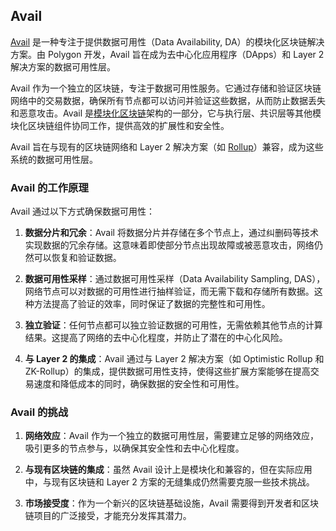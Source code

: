 ## Avail

[Avail](https://learnblockchain.cn/tags/Avail?map=EVM) 是一种专注于提供数据可用性（Data Availability, DA）的模块化区块链解决方案。由 Polygon 开发，Avail 旨在成为去中心化应用程序（DApps）和 Layer 2 解决方案的数据可用性层。



Avail 作为一个独立的区块链，专注于数据可用性服务。它通过存储和验证区块链网络中的交易数据，确保所有节点都可以访问并验证这些数据，从而防止数据丢失和恶意攻击。Avail 是[模块化区块链](https://learnblockchain.cn/tags/模块化区块链)架构的一部分，它与执行层、共识层等其他模块化区块链组件协同工作，提供高效的扩展性和安全性。

Avail 旨在与现有的区块链网络和 Layer 2 解决方案（如 [Rollup](https://learnblockchain.cn/tags/Rollup?map=EVM)）兼容，成为这些系统的数据可用性层。

### Avail 的工作原理

Avail 通过以下方式确保数据可用性：

1. **数据分片和冗余**：Avail 将数据分片并存储在多个节点上，通过纠删码等技术实现数据的冗余存储。这意味着即使部分节点出现故障或被恶意攻击，网络仍然可以恢复和验证数据。

2. **数据可用性采样**：通过数据可用性采样（Data Availability Sampling, DAS），网络节点可以对数据的可用性进行抽样验证，而无需下载和存储所有数据。这种方法提高了验证的效率，同时保证了数据的完整性和可用性。

3. **独立验证**：任何节点都可以独立验证数据的可用性，无需依赖其他节点的计算结果。这提高了网络的去中心化程度，并防止了潜在的中心化风险。

4. **与 Layer 2 的集成**：Avail 通过与 Layer 2 解决方案（如 Optimistic Rollup 和 ZK-Rollup）的集成，提供数据可用性支持，使得这些扩展方案能够在提高交易速度和降低成本的同时，确保数据的安全性和可用性。



### Avail 的挑战

1. **网络效应**：Avail 作为一个独立的数据可用性层，需要建立足够的网络效应，吸引更多的节点参与，以确保其安全性和去中心化程度。

2. **与现有区块链的集成**：虽然 Avail 设计上是模块化和兼容的，但在实际应用中，与现有区块链和 Layer 2 方案的无缝集成仍然需要克服一些技术挑战。

3. **市场接受度**：作为一个新兴的区块链基础设施，Avail 需要得到开发者和区块链项目的广泛接受，才能充分发挥其潜力。

